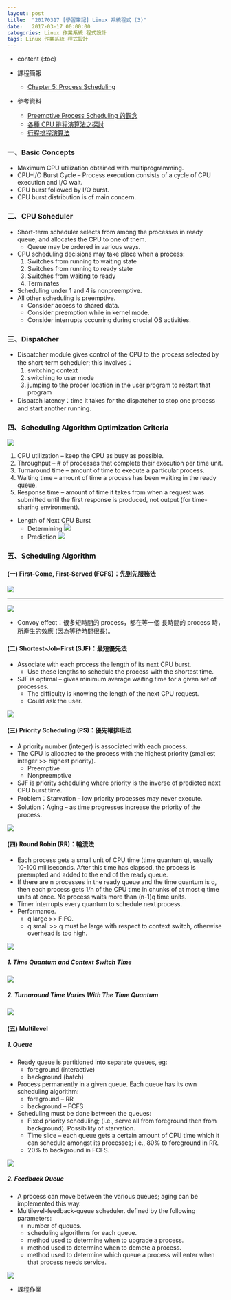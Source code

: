 ```yaml
---
layout: post
title:  "20170317 [學習筆記] Linux 系統程式 (3)"
date:   2017-03-17 00:00:00
categories: Linux 作業系統 程式設計
tags: Linux 作業系統 程式設計
---
```



* content
{:toc}


* 課程簡報
    * [Chapter 5: Process Scheduling]()

* 參考資料
    * [Preemptive Process Scheduling 的觀念](http://www.jollen.org/blog/2006/11/_scheduler_running_process.html)
    * [各種 CPU 排程演算法之探討](http://moon.cse.yzu.edu.tw/~s981502/7/Chap4.pdf)
    * [行程排程演算法](http://publish.get.com.tw/BookPre_pdf/51MG060707-2.PDF)
  

### 一、Basic Concepts
* Maximum CPU utilization obtained with multiprogramming.
* CPU–I/O Burst Cycle – Process execution consists of a cycle of CPU execution and I/O wait.
* CPU burst followed by I/O burst.
* CPU burst distribution is of main concern.


### 二、CPU Scheduler
* Short-term scheduler selects from among the processes in ready queue, and allocates the CPU to one of them.
    * Queue may be ordered in various ways.
* CPU scheduling decisions may take place when a process:
    1. Switches from running to waiting state
    2. Switches from running to ready state
    3. Switches from waiting to ready
    4. Terminates
* Scheduling under 1 and 4 is nonpreemptive.
* All other scheduling is preemptive.
    * Consider access to shared data.
    * Consider preemption while in kernel mode.
    * Consider interrupts occurring during crucial OS activities.


### 三、Dispatcher
* Dispatcher module gives control of the CPU to the process selected by the short-term scheduler; this involves：
    1. switching context
    2. switching to user mode
    3. jumping to the proper location in the user program to restart that program
* Dispatch latency：time it takes for the dispatcher to stop one process and start another running.


### 四、Scheduling Algorithm Optimization Criteria
![](https://i.imgur.com/LuBGjEu.jpg)
1. CPU utilization – keep the CPU as busy as possible.
2. Throughput – # of processes that complete their execution per time unit.
3. Turnaround time – amount of time to execute a particular process.
4. Waiting time – amount of time a process has been waiting in the ready queue.
5. Response time – amount of time it takes from when a request was submitted until the first response is produced, not output (for time-sharing environment).

* Length of Next CPU Burst
    * Determining
        ![](https://i.imgur.com/1GaCgCb.jpg)
    * Prediction
        ![](https://i.imgur.com/HWSLIdj.jpg)


### 五、Scheduling Algorithm
#### (一) First-Come, First-Served (FCFS)：先到先服務法
![](https://i.imgur.com/xWKL0Z3.jpg)

---

![](https://i.imgur.com/6MIKb3Q.jpg)

* Convoy effect：很多短時間的 process，都在等一個
長時間的 process 時，所產生的效應 (因為等待時間很長)。


#### (二) Shortest-Job-First (SJF)：最短優先法
* Associate with each process the length of its next CPU burst.
    * Use these lengths to schedule the process with the shortest time.
* SJF is optimal – gives minimum average waiting time for a given set of processes.
    * The difficulty is knowing the length of the next CPU request.
    * Could ask the user.

![](https://i.imgur.com/Wf8bEgG.jpg)


#### (三) Priority Scheduling (PS)：優先權排班法
* A priority number (integer) is associated with each process.
* The CPU is allocated to the process with the highest priority (smallest integer >> highest priority).
    * Preemptive
    * Nonpreemptive
* SJF is priority scheduling where priority is the inverse of predicted next CPU burst time.
* Problem：Starvation – low priority processes may never execute.
* Solution：Aging – as time progresses increase the priority of the process.

![](https://i.imgur.com/ZeyVmU1.jpg)


#### (四) Round Robin (RR)：輪流法
* Each process gets a small unit of CPU time (time quantum q), usually 10-100 milliseconds. After this time has elapsed, the process is preempted and added to the end of the ready queue.
* If there are n processes in the ready queue and the time quantum is q, then each process gets 1/n of the CPU time in chunks of at most q time units at once. No process waits more than (n-1)q time units.
* Timer interrupts every quantum to schedule next process.
* Performance.
    * q large >> FIFO.
    * q small >> q must be large with respect to context switch, otherwise overhead is too high.

![](https://i.imgur.com/uu9W1cI.jpg)

##### 1. Time Quantum and Context Switch Time
![](http://i.imgur.com/7SMF7rd.jpg)

##### 2. Turnaround Time Varies With The Time Quantum
![](http://i.imgur.com/EtNCekP.jpg)


#### (五) Multilevel
##### 1. Queue
* Ready queue is partitioned into separate queues, eg:
	* foreground (interactive)
	* background (batch)
* Process permanently in a given queue.
Each queue has its own scheduling algorithm:
	* foreground – RR
	* background – FCFS
* Scheduling must be done between the queues:
	* Fixed priority scheduling; (i.e., serve all from foreground then from background). Possibility of starvation.
	* Time slice – each queue gets a certain amount of CPU time which it can schedule amongst its processes; i.e., 80% to foreground in RR.
	* 20% to background in FCFS.

![](https://i.imgur.com/rW9GXTr.jpg)

##### 2. Feedback Queue
* A process can move between the various queues; aging can be implemented this way.
* Multilevel-feedback-queue scheduler. defined by the following parameters:
	* number of queues.
	* scheduling algorithms for each queue.
	* method used to determine when to upgrade a process.
	* method used to determine when to demote a process.
	* method used to determine which queue a process will enter when that process needs service.

![](https://i.imgur.com/Nc2SsIQ.jpg)


* 課程作業
